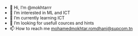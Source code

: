 - 👋 Hi, I’m @mokhtarrr
- 👀 I’m interested in ML and ICT
- 🌱 I’m currently learning ICT
- 💞️ I’m looking for usefull cources and hints
- 📫 How to reach me mohamedmokhtar.romdhani@supcom.tn
